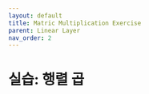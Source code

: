```yaml
---
layout: default
title: Matric Multiplication Exercise
parent: Linear Layer
nav_order: 2
---
```


# 실습: 행렬 곱

